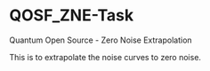 # QOSF_ZNE-Task
Quantum Open Source - Zero Noise Extrapolation

This is to extrapolate the noise curves to zero noise.